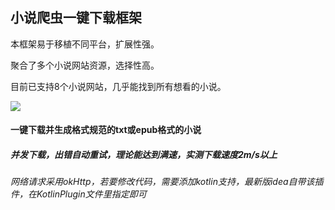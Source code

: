 ## 小说爬虫一键下载框架

本框架易于移植不同平台，扩展性强。

聚合了多个小说网站资源，选择性高。

目前已支持8个小说网站，几乎能找到所有想看的小说。


<img src="https://github.com/Zzzia/BookDownloader/blob/master/screenshot/pic1.png">


#### 一键下载并生成格式规范的txt或epub格式的小说

##### 并发下载，出错自动重试，理论能达到满速，实测下载速度2m/s以上

###### 网络请求采用okHttp，若要修改代码，需要添加kotlin支持，最新版idea自带该插件，在KotlinPlugin文件里指定即可
